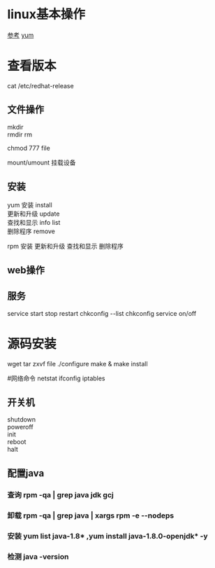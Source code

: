 # linux基本操作
[参考](http://www.runoob.com/linux/linux-tutorial.html)
[yum](https://www.cnblogs.com/liaocheng/p/4243589.html)

# 查看版本
cat /etc/redhat-release


## 文件操作
mkdir  
rmdir
rm  

chmod 777 file

mount/umount 挂载设备

## 安装
yum
安装  install  
更新和升级   update  
查找和显示   info list  
删除程序  remove  

rpm 
安装
更新和升级
查找和显示
删除程序
## web操作

## 服务  
service start stop restart
chkconfig --list 
chkconfig service on/off  

# 源码安装
wget 
tar zxvf file
./configure
make & make install

#网络命令
netstat
ifconfig
iptables

## 开关机
shutdown  
poweroff  
init  
reboot  
halt  

## 配置java  
### 查询 rpm -qa | grep java jdk gcj
### 卸载 rpm -qa | grep java | xargs rpm -e --nodeps
### 安装 yum list java-1.8*  ,yum install java-1.8.0-openjdk* -y 
### 检测 java -version



